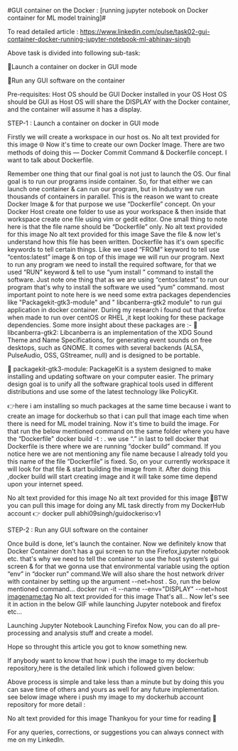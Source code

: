 #GUI container on the Docker : [running jupyter notebook on Docker container for ML model training]#

To read detailed article : https://www.linkedin.com/pulse/task02-gui-container-docker-running-jupyter-notebook-ml-abhinav-singh

Above task is divided into following sub-task:

🔰Launch a container on docker in GUI mode 

🔰Run any GUI software on the container

Pre-requisites:
Host OS should be GUI
Docker installed in your OS
Host OS should be GUI as Host OS will share the DISPLAY with the Docker container, and the container will assume it has a display.

STEP-1 : Launch a container on docker in GUI mode

Firstly we will create a workspace in our host os.
No alt text provided for this image
🌐 Now it's time to create our own Docker Image. There are two methods of doing this — Docker Commit Command & Dockerfile concept. I want to talk about Dockerfile.

Remember one thing that our final goal is not just to launch the OS. Our final goal is to run our programs inside container. So, for that either we can launch one container & can run our program, but in Industry we run thousands of containers in parallel.
This is the reason we want to create Docker Image & for that purpose we use “Dockerfile” concept. On your Docker Host create one folder to use as your workspace & then inside that workspace create one file using vim or gedit editor. One small thing to note here is that the file name should be “Dockerfile” only. 
No alt text provided for this image
No alt text provided for this image
Save the file & now let's understand how this file has been written. Dockerfile has it's own specific keywords to tell certain things. Like we used “FROM” keyword to tell use “centos:latest” image & on top of this image we will run our program.
Next to run any program we need to install the required software, for that we used “RUN” keyword & tell to use “yum install <required packages>” command to install the software. Just note one thing that as we are using “centos:latest” to run our program that's why to install the software we used “yum” command.
most important point to note here is we need some extra packages dependencies like "Packagekit-gtk3-module" and " libcanberra-gtk2 module" to run gui application in docker container. During my research i found out that firefox when made to run over centOS or RHEL ,it kept looking for these package dependencies. Some more insight about these packages are :-
🔘 libcanberra-gtk2: Libcanberra is an implementation of the XDG Sound Theme and Name Specifications, for generating event sounds on free desktops, such as GNOME. It comes with several backends (ALSA, PulseAudio, OSS, GStreamer, null) and is designed to be portable.

🔘 packagekit-gtk3-module: PackageKit is a system designed to make installing and updating software on your computer easier. The primary design goal is to unify all the software graphical tools used in different distributions and use some of the latest technology like PolicyKit.

👉here i am installing so much packages at the same time because i want to create an image for dockerhub so that i can pull that image each time when there is need for ML model training.
Now it's time to build the image. For that run the below mentioned command on the same folder where you have the “Dockerfile"
docker build -t <imagename>:<tag> .
we use “.” in last to tell docker that Dockerfile is there where we are running “docker build” command. If you notice here we are not mentioning any file name because I already told you this name of the file “Dockerfile” is fixed. So, on your currently workspace it will look for that file & start building the image from it. After doing this ,docker build will start creating image and it will take some time depend upon your internet speed.

No alt text provided for this image
No alt text provided for this image
🛑BTW you can pull this image for doing any ML task directly from my DockerHub account 👉 docker pull abhi09singh/guidockeriso:v1

STEP-2 : Run any GUI software on the container

Once build is done, let's launch the container. Now we definitely know that Docker Container don't has a gui screen to run the Firefox,jupyter notebook etc. that's why we need to tell the container to use the host system’s gui screen & for that we gonna use that environmental variable using the option “env” in “docker run” command.We will also share the host network driver with container by setting up the argument --net=host . So, run the below mentioned command…
docker run -it --name <name of os> --env="DISPLAY" --net=host <imagename:tag>
No alt text provided for this image
That's all… Now let's see it in action in the below GIF while launching Jupyter notebook and firefox etc…

Launching Jupyter Notebook
Launching Firefox
Now, you can do all pre-processing and analysis stuff and create a model.

Hope so throught this article you got to know something new.

If anybody want to know that how i push the image to my dockerhub repository,here is the detailed link which i followed given below:


Above process is simple and take less than a minute but by doing this you can save time of others and yours as well for any future implementation. see below image where i push my image to my dockerhub account repository for more detail :

No alt text provided for this image
Thankyou for your time for reading 💌

For any queries, corrections, or suggestions you can always connect with me on my LinkedIn.
